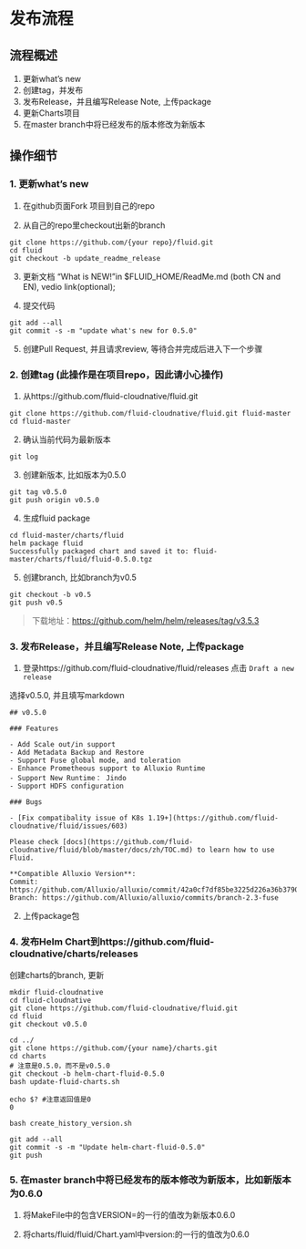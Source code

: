 # 发布流程

## 流程概述

1. 更新what’s new  
2. 创建tag，并发布
3. 发布Release，并且编写Release Note, 上传package
4. 更新Charts项目
5. 在master branch中将已经发布的版本修改为新版本


## 操作细节


### 1. 更新what’s new 

1. 在github页面Fork 项目到自己的repo

2. 从自己的repo里checkout出新的branch

```
git clone https://github.com/{your repo}/fluid.git
cd fluid
git checkout -b update_readme_release
```

3. 更新文档
“What is NEW!”in $FLUID_HOME/ReadMe.md (both CN and EN), vedio link(optional);

4. 提交代码

```
git add --all
git commit -s -m "update what's new for 0.5.0"
```

5. 创建Pull Request, 并且请求review, 等待合并完成后进入下一个步骤


### 2. 创建tag (此操作是在项目repo，因此请小心操作)

1. 从https://github.com/fluid-cloudnative/fluid.git

```
git clone https://github.com/fluid-cloudnative/fluid.git fluid-master
cd fluid-master
```

2. 确认当前代码为最新版本

```
git log
```

3. 创建新版本, 比如版本为0.5.0

```
git tag v0.5.0
git push origin v0.5.0
```

4. 生成fluid package

```
cd fluid-master/charts/fluid
helm package fluid
Successfully packaged chart and saved it to: fluid-master/charts/fluid/fluid-0.5.0.tgz
```

5. 创建branch, 比如branch为v0.5

```
git checkout -b v0.5
git push v0.5
```

> 下载地址：https://github.com/helm/helm/releases/tag/v3.5.3


### 3. 发布Release，并且编写Release Note, 上传package


1. 登录https://github.com/fluid-cloudnative/fluid/releases 点击 `Draft a new release`

选择v0.5.0, 并且填写markdown

```
## v0.5.0

### Features

- Add Scale out/in support
- Add Metadata Backup and Restore
- Support Fuse global mode, and toleration
- Enhance Prometheous support to Alluxio Runtime
- Support New Runtime： Jindo
- Support HDFS configuration

### Bugs

- [Fix compatibality issue of K8s 1.19+](https://github.com/fluid-cloudnative/fluid/issues/603)

Please check [docs](https://github.com/fluid-cloudnative/fluid/blob/master/docs/zh/TOC.md) to learn how to use Fluid.

**Compatible Alluxio Version**:
Commit: https://github.com/Alluxio/alluxio/commit/42a0cf7df85be3225d226a36b37908d04e8cb595
Branch: https://github.com/Alluxio/alluxio/commits/branch-2.3-fuse
```

2. 上传package包


### 4.  发布Helm Chart到https://github.com/fluid-cloudnative/charts/releases


创建charts的branch, 更新

```
mkdir fluid-cloudnative
cd fluid-cloudnative
git clone https://github.com/fluid-cloudnative/fluid.git
cd fluid
git checkout v0.5.0

cd ../
git clone https://github.com/{your name}/charts.git
cd charts
# 注意是0.5.0，而不是v0.5.0
git checkout -b helm-chart-fluid-0.5.0
bash update-fluid-charts.sh

echo $? #注意返回值是0
0

bash create_history_version.sh

git add --all
git commit -s -m "Update helm-chart-fluid-0.5.0"
git push
```

### 5. 在master branch中将已经发布的版本修改为新版本，比如新版本为0.6.0

1. 将MakeFile中的包含VERSION=的一行的值改为新版本0.6.0

2. 将charts/fluid/fluid/Chart.yaml中version:的一行的值改为0.6.0
